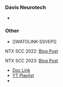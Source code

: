 
### Davis Neurotech
- 

### Other
- [[WATOLINK-SSVEP]]


NTX SCC 2022: [Blog Post](https://openbci.com/community/2022-neurotechx-student-club-competition-winners/)

NTX SCC 2023: [Blog Post](https://openbci.com/community/2023-neurotechx-student-club-competition-finalists/)
- [Doc Link](https://docs.google.com/document/d/14Q_5Jp1rs7ABbSPuT2X4kibIIlcZxavt17xykh0MxS0/edit?tab=t.0)
- [YT Playlist](https://www.youtube.com/watch?v=op255T55o40&list=PL7yYIG1eq9bTOmzLSC-OrRK52zTIuJ3KU&index=1)
- 
